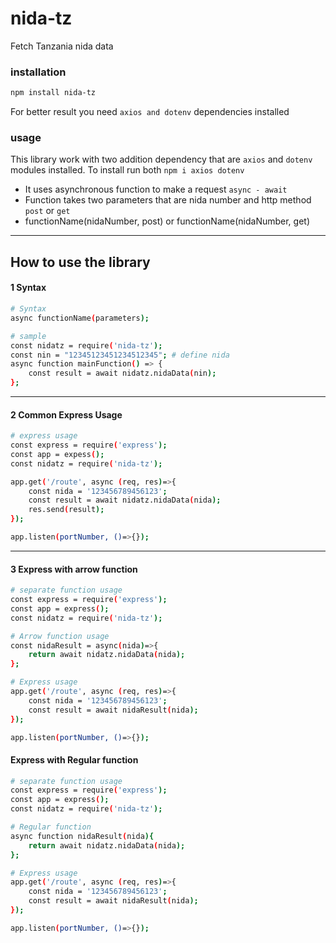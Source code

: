 # nida-tz
Fetch Tanzania nida data

### installation
```bash
npm install nida-tz
```

For better result you need `axios and dotenv` dependencies installed

### usage
This library work with two addition dependency that are ` axios ` and ` dotenv ` modules installed. To install run both ` npm i axios dotenv `
- It uses asynchronous function to make a request ` async - await `
- Function takes two parameters that are nida number and http method ` post ` or ` get `
- functionName(nidaNumber, post)  or functionName(nidaNumber, get)

---

## How to use the library

#### 1 Syntax
```bash
# Syntax
async functionName(parameters);

# sample
const nidatz = require('nida-tz');
const nin = "12345123451234512345"; # define nida
async function mainFunction() => {
    const result = await nidatz.nidaData(nin);
};
```

---


#### 2 Common Express Usage
```bash
# express usage
const express = require('express');
const app = expess();
const nidatz = require('nida-tz');

app.get('/route', async (req, res)=>{
    const nida = '123456789456123';
    const result = await nidatz.nidaData(nida);
    res.send(result);
});

app.listen(portNumber, ()=>{});
```

---

#### 3 Express with arrow function
```bash
# separate function usage
const express = require('express');
const app = express();
const nidatz = require('nida-tz');

# Arrow function usage
const nidaResult = async(nida)=>{
    return await nidatz.nidaData(nida);
};

# Express usage
app.get('/route', async (req, res)=>{
    const nida = '123456789456123';
    const result = await nidaResult(nida);
});

app.listen(portNumber, ()=>{});
```

#### Express with Regular function

```bash
# separate function usage
const express = require('express');
const app = express();
const nidatz = require('nida-tz');

# Regular function
async function nidaResult(nida){
    return await nidatz.nidaData(nida);
};

# Express usage
app.get('/route', async (req, res)=>{
    const nida = '123456789456123';
    const result = await nidaResult(nida);
});

app.listen(portNumber, ()=>{});
```
